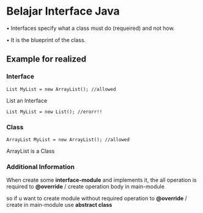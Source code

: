 # Belajar Interface Java

•	Interfaces specify what a class must do (requeired) and not how.

•	It is the blueprint of the class.

## Example for realized

### Interface
```
List MyList = new ArrayList(); //allowed
```
List an Interface

```
List MyList = new List(); //erorr!!
```


### Class
```
ArrayList MyList = new ArrayList(); //allowed
```
ArrayList is a Class

### Additional Information

When create some **interface-module** and implements it, 
the all operation is required to **@override** / create operation body
in main-module

so if u want to create module without required operation to 
**@override** / create in main-module use **abstract class**
